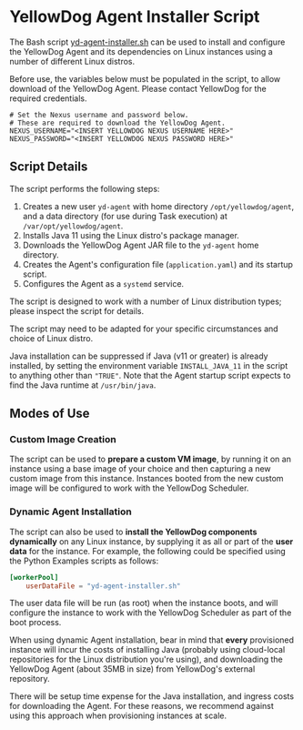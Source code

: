 # YellowDog Agent Installer Script

The Bash script [yd-agent-installer.sh](yd-agent-installer.sh) can be used to install and configure the YellowDog Agent and its dependencies on Linux instances using a number of different Linux distros.

Before use, the variables below must be populated in the script, to allow download of the YellowDog Agent. Please contact YellowDog for the required credentials.

```shell
# Set the Nexus username and password below.
# These are required to download the YellowDog Agent.
NEXUS_USERNAME="<INSERT YELLOWDOG NEXUS USERNAME HERE>"
NEXUS_PASSWORD="<INSERT YELLOWDOG NEXUS PASSWORD HERE>"
```

## Script Details

The script performs the following steps:

1. Creates a new user `yd-agent` with home directory `/opt/yellowdog/agent`, and a data directory (for use during Task execution) at `/var/opt/yellowdog/agent`.
2. Installs Java 11 using the Linux distro's package manager.
3. Downloads the YellowDog Agent JAR file to the `yd-agent` home directory.
4. Creates the Agent's configuration file (`application.yaml`) and its startup script.
5. Configures the Agent as a `systemd` service.

The script is designed to work with a number of Linux distribution types; please inspect the script for details.

The script may need to be adapted for your specific circumstances and choice of Linux distro.

Java installation can be suppressed if Java (v11 or greater) is already installed, by setting the environment variable `INSTALL_JAVA_11` in the script to anything other than `"TRUE"`. Note that the Agent startup script expects to find the Java runtime at `/usr/bin/java`.

## Modes of Use

### Custom Image Creation

The script can be used to **prepare a custom VM image**, by running it on an instance using a base image of your choice and then capturing a new custom image from this instance. Instances booted from the new custom image will be configured to work with the YellowDog Scheduler.

### Dynamic Agent Installation

The script can also be used to **install the YellowDog components dynamically** on any Linux instance, by supplying it as all or part of the **user data** for the instance. For example, the following could be specified using the Python Examples scripts as follows:

```toml
[workerPool]
    userDataFile = "yd-agent-installer.sh"
```

The user data file will be run (as root) when the instance boots, and will configure the instance to work with the YellowDog Scheduler as part of the boot process.

When using dynamic Agent installation, bear in mind that **every** provisioned instance will incur the costs of installing Java (probably using cloud-local repositories for the Linux distribution you're using), and downloading the YellowDog Agent (about 35MB in size) from YellowDog's external repository.

There will be setup time expense for the Java installation, and ingress costs for downloading the Agent. For these reasons, we recommend against using this approach when provisioning instances at scale.
